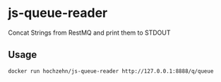 # js-queue-reader
Concat Strings from RestMQ and print them to STDOUT

## Usage

    docker run hochzehn/js-queue-reader http://127.0.0.1:8888/q/queue
